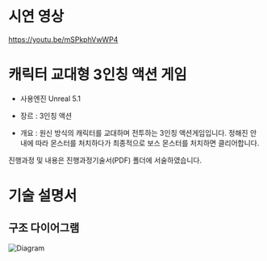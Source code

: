 # 시연 영상
https://youtu.be/mSPkphVwWP4

# 캐릭터 교대형 3인칭 액션 게임
- 사용엔진 Unreal 5.1
  
- 장르 : 3인칭 액션

- 개요 : 원신 방식의 캐릭터를 교대하며 전투하는 3인칭 액션게임입니다. 정해진 안내에 따라 몬스터를 처치하다가 최종적으로 보스 몬스터를 처치하면 클리어합니다.

진행과정 및 내용은 진행과정기술서(PDF) 폴더에 서술하였습니다. 
 
# 기술 설명서
## 구조 다이어그램
![Diagram](https://github.com/sfc7/Action/assets/124154607/e97dcd46-717a-4c77-9a48-6f0e8cc26091)
